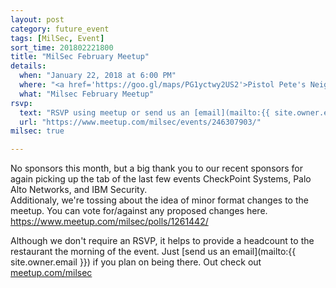 ```yaml
---
layout: post
category: future_event
tags: [MilSec, Event]
sort_time: 201802221800
title: "MilSec February Meetup"
details:
  when: "January 22, 2018 at 6:00 PM"
  where: "<a href='https://goo.gl/maps/PG1yctwy2US2'>Pistol Pete's Neighborhood Bar & Grill</a>"
  what: "Milsec February Meetup"
rsvp:
  text: "RSVP using meetup or send us an [email](mailto:{{ site.owner.email }})"
  url: "https://www.meetup.com/milsec/events/246307903/"
milsec: true

---
```


No sponsors this month, but a big thank you to our recent sponsors for again picking up the tab of the last few events CheckPoint Systems, Palo Alto Networks, and IBM Security.  
Additionaly, we're tossing about the idea of minor format changes to the meetup. You can vote for/against any proposed changes here. https://www.meetup.com/milsec/polls/1261442/

Although we don't require an RSVP, it helps to provide a headcount to the restaurant the morning of the event. Just [send us an email](mailto:{{ site.owner.email }}) if you plan on being there. Out check out [meetup.com/milsec](https://meetup.com/milsec)
